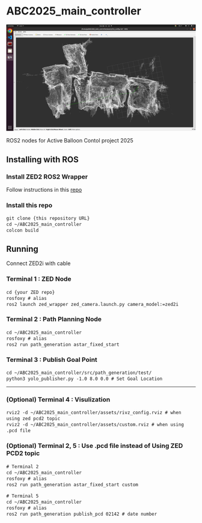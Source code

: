 # ABC2025_main_controller

![ABC2025_main_controller](./assets/20250208.png)

ROS2 nodes for Active Balloon Contol project 2025

## Installing with ROS

### Install ZED2 ROS2 Wrapper

Follow instructions in this [repo](https://github.com/stereolabs/zed-ros2-wrapper)

### Install this repo

```
git clone {this repository URL}
cd ~/ABC2025_main_controller
colcon build
```

## Running

Connect ZED2i with cable

### Terminal 1 : ZED Node

```
cd {your ZED repo}
rosfoxy # alias
ros2 launch zed_wrapper zed_camera.launch.py camera_model:=zed2i
```

### Terminal 2 : Path Planning Node

```
cd ~/ABC2025_main_controller
rosfoxy # alias
ros2 run path_generation astar_fixed_start
```

### Terminal 3 : Publish Goal Point

```
cd ~/ABC2025_main_controller/src/path_generation/test/
python3 yolo_publisher.py -1.0 8.0 0.0 # Set Goal Location
```

---

### (Optional) Terminal 4 : Visulization

```
rviz2 -d ~/ABC2025_main_controller/assets/rivz_config.rviz # when using zed pcd2 topic
rviz2 -d ~/ABC2025_main_controller/assets/custom.rviz # when using .pcd file
```

### (Optional) Terminal 2, 5 : Use .pcd file instead of Using ZED PCD2 topic

```
# Terminal 2
cd ~/ABC2025_main_controller
rosfoxy # alias
ros2 run path_generation astar_fixed_start custom
```

```
# Terminal 5
cd ~/ABC2025_main_controller
rosfoxy # alias
ros2 run path_generation publish_pcd 02142 # date number
```